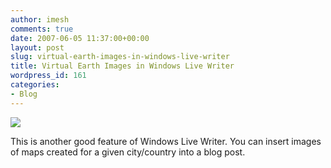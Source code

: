 ```yaml
---
author: imesh
comments: true
date: 2007-06-05 11:37:00+00:00
layout: post
slug: virtual-earth-images-in-windows-live-writer
title: Virtual Earth Images in Windows Live Writer
wordpress_id: 161
categories:
- Blog
---
```


[![](http://www.imeshonline.net/images/VirtualEarthImagesinWindowsLiveWriter_13E2B/mapd82680000fb5.jpg)](http://local.live.com/default.aspx?v=2&cp=6.924118~79.85796&lvl=10&style=r)




This is another good feature of Windows Live Writer. You can insert images of maps created for a given city/country into a blog post.
